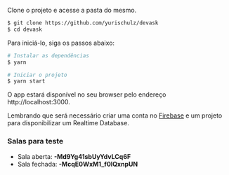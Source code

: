 Clone o projeto e acesse a pasta do mesmo.

```bash
$ git clone https://github.com/yurischulz/devask
$ cd devask
```

Para iniciá-lo, siga os passos abaixo:

```bash
# Instalar as dependências
$ yarn

# Iniciar o projeto
$ yarn start
```

O app estará disponível no seu browser pelo endereço http://localhost:3000.

Lembrando que será necessário criar uma conta no [Firebase](https://firebase.google.com/) e um projeto para disponibilizar um Realtime Database.

### Salas para teste

- Sala aberta: **-Md9Yg41sbUyYdvLCq6F**
- Sala fechada: **-McqE0WxM1_f0IQxnpUN**
